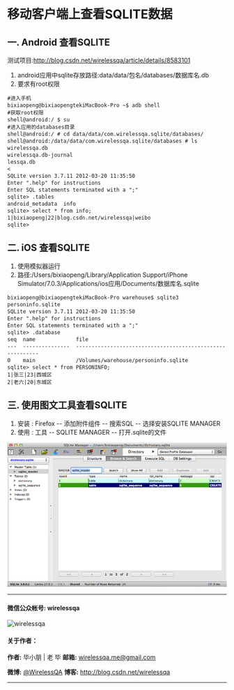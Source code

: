 
# 移动客户端上查看SQLITE数据


## 一. Android 查看SQLITE

测试项目:http://blog.csdn.net/wirelessqa/article/details/8583101

1. android应用中sqlite存放路径:data/data/包名/databases/数据库名.db
2. 要求有root权限


```
#进入手机
bixiaopeng@bixiaopengtekiMacBook-Pro ~$ adb shell
#获取root权限
shell@android:/ $ su
#进入应用的databases目录
shell@android:/ # cd data/data/com.wirelessqa.sqlite/databases/
shell@android:/data/data/com.wirelessqa.sqlite/databases # ls
wirelessqa.db
wirelessqa.db-journal
lessqa.db                                                                     <
SQLite version 3.7.11 2012-03-20 11:35:50
Enter ".help" for instructions
Enter SQL statements terminated with a ";"
sqlite> .tables
android_metadata  info
sqlite> select * from info;
1|bixiaopeng|22|blog.csdn.net/wirelessqa|weibo
sqlite>

```

## 二. iOS 查看SQLITE


1. 使用模拟器运行
2. 路径:/Users/bixiaopeng/Library/Application Support/iPhone Simulator/7.0.3/Applications/ios应用/Documents/数据库名.sqlite


```
bixiaopeng@bixiaopengtekiMacBook-Pro warehouse$ sqlite3 personinfo.sqlite
SQLite version 3.7.11 2012-03-20 11:35:50
Enter ".help" for instructions
Enter SQL statements terminated with a ";"
sqlite> .database
seq  name             file
---  ---------------  ----------------------------------------------------------
0    main             /Volumes/warehouse/personinfo.sqlite
sqlite> select * from PERSONINFO;
1|张三|23|西城区
2|老六|20|东城区
```


## 三. 使用图文工具查看SQLITE

1. 安装 : Firefox -- 添加附件组件 -- 搜索SQL -- 选择安装SQLITE MANAGER 
2. 使用 : 工具 -- SQLITE MANAGER -- 打开.sqlite的文件 

![](./img/sqlite.png)

----
####  微信公众帐号: wirelessqa 
![wirelessqa](https://github.com/bxiaopeng/wirelessqa/raw/master/img/qrcode_for_gh_fdde1fe2880a_258.jpg)

#### 关于作者：

**作者:** 毕小朋 | 老 毕  **邮箱:** <wirelessqa.me@gmail.com> 

**微博:** [@WirelessQA](http://www.weibo.com/wirelessqa) **博客:** <http://blog.csdn.net/wirelessqa>

----